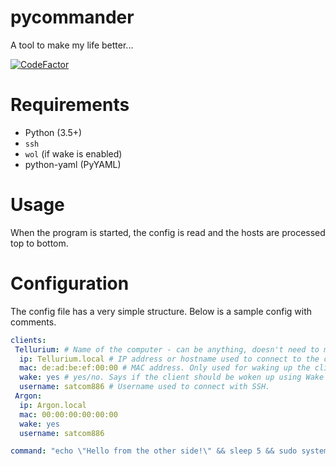# pycommander
A tool to make my life better...

[![CodeFactor](https://www.codefactor.io/repository/github/satcom886/pycommander/badge)](https://www.codefactor.io/repository/github/satcom886/pycommander)

# Requirements
 * Python (3.5+)
 * `ssh`
 * `wol` (if wake is enabled)
 * python-yaml (PyYAML)

# Usage
When the program is started, the config is read and the hosts are processed top to bottom.

# Configuration
The config file has a very simple structure. Below is a sample config with comments.
```yaml
clients:
 Tellurium: # Name of the computer - can be anything, doesn't need to match hostname
  ip: Tellurium.local # IP address or hostname used to connect to the client.
  mac: de:ad:be:ef:00:00 # MAC address. Only used for waking up the client. Doesn't need to be specified when 'wake' is 'no'
  wake: yes # yes/no. Says if the client should be woken up using Wake on LAN.
  username: satcom886 # Username used to connect with SSH.
 Argon:
  ip: Argon.local
  mac: 00:00:00:00:00:00
  wake: yes
  username: satcom886

command: "echo \"Hello from the other side!\" && sleep 5 && sudo systemctl poweroff" # Command that will be executed on all clients.
```